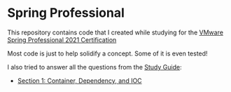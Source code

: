 #   Spring Professional

This repository contains code that I created while studying for the
[VMware Spring Professional 2021 Certification](https://www.vmware.com/education-services/certification/vcp-spring.html)

Most code is just to help solidify a concept. Some of it is even tested!

I also tried to answer all the questions from the [Study Guide](https://www.vmware.com/content/dam/digitalmarketing/vmware/en/pdf/certification/vmw-spring-professional-certification-study-guide.pdf):

*   [Section 1: Container, Dependency, and IOC](SECTION-1.md)
